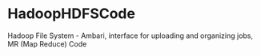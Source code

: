 # HadoopHDFSCode
Hadoop File System - Ambari, interface for uploading and organizing jobs, MR (Map Reduce) Code
